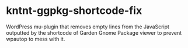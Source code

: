 # kntnt-ggpkg-shortcode-fix
WordPress mu-plugin that removes empty lines from the JavaScript outputted by the shortcode of Garden Gnome Package viewer to prevent wpautop to mess with it.
